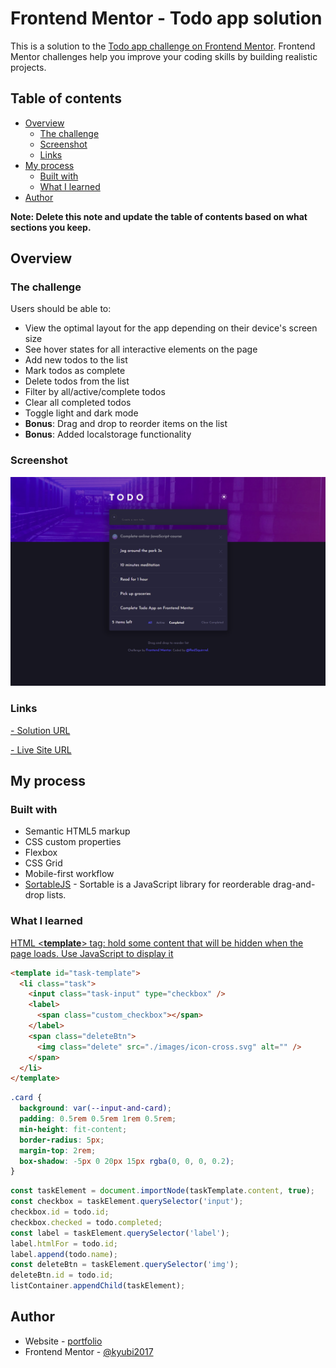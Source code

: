 # Frontend Mentor - Todo app solution

This is a solution to the [Todo app challenge on Frontend Mentor](https://www.frontendmentor.io/challenges/todo-app-Su1_KokOW). Frontend Mentor challenges help you improve your coding skills by building realistic projects.

## Table of contents

- [Overview](#overview)
  - [The challenge](#the-challenge)
  - [Screenshot](#screenshot)
  - [Links](#links)
- [My process](#my-process)
  - [Built with](#built-with)
  - [What I learned](#what-i-learned)
- [Author](#author)

**Note: Delete this note and update the table of contents based on what sections you keep.**

## Overview

### The challenge

Users should be able to:

- View the optimal layout for the app depending on their device's screen size
- See hover states for all interactive elements on the page
- Add new todos to the list
- Mark todos as complete
- Delete todos from the list
- Filter by all/active/complete todos
- Clear all completed todos
- Toggle light and dark mode
- **Bonus**: Drag and drop to reorder items on the list
- **Bonus**: Added localstorage functionality

### Screenshot

![Desktop](./desktop_cover.png)

### Links

[- Solution URL ]()

[- Live Site URL]()

## My process

### Built with

- Semantic HTML5 markup
- CSS custom properties
- Flexbox
- CSS Grid
- Mobile-first workflow
- [SortableJS](https://github.com/SortableJS/Sortable/) - Sortable is a JavaScript library for reorderable drag-and-drop lists.

### What I learned

[HTML <**template**> tag: hold some content that will be hidden when the page loads. Use JavaScript to display it](https://developer.mozilla.org/en-US/docs/Web/HTML/Element/template)

```html
<template id="task-template">
  <li class="task">
    <input class="task-input" type="checkbox" />
    <label>
      <span class="custom_checkbox"></span>
    </label>
    <span class="deleteBtn">
      <img class="delete" src="./images/icon-cross.svg" alt="" />
    </span>
  </li>
</template>
```

```css
.card {
  background: var(--input-and-card);
  padding: 0.5rem 0.5rem 1rem 0.5rem;
  min-height: fit-content;
  border-radius: 5px;
  margin-top: 2rem;
  box-shadow: -5px 0 20px 15px rgba(0, 0, 0, 0.2);
}
```

```js
const taskElement = document.importNode(taskTemplate.content, true);
const checkbox = taskElement.querySelector('input');
checkbox.id = todo.id;
checkbox.checked = todo.completed;
const label = taskElement.querySelector('label');
label.htmlFor = todo.id;
label.append(todo.name);
const deleteBtn = taskElement.querySelector('img');
deleteBtn.id = todo.id;
listContainer.appendChild(taskElement);
```

## Author

- Website - [portfolio](http://portfolio-mu-blush-34.vercel.app/)
- Frontend Mentor - [@kyubi2017](https://www.frontendmentor.io/profile/kyubi2017)
